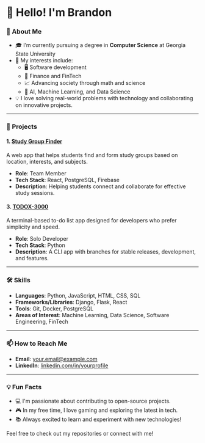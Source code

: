 # 👋 Hello! I'm Brandon

### 🌟 About Me

- 🎓 I’m currently pursuing a degree in **Computer Science** at Georgia State University
- 🧠 My interests include:
  - 🖥️ Software development
  - 💼 Finance and FinTech
  - 📈 Advancing society through math and science
  - 🤖 AI, Machine Learning, and Data Science
- 💡 I love solving real-world problems with technology and collaborating on innovative projects.

---

### 🚀 Projects

#### 1. [Study Group Finder](https://github.com/brand-ing/study-group-finder)
A web app that helps students find and form study groups based on location, interests, and subjects.

- **Role**: Team Member
- **Tech Stack**: React, PostgreSQL, Firebase
- **Description**: Helping students connect and collaborate for effective study sessions.
<!--
#### 2. [Pomodoro Time Visualizer](https://github.com/brand-ing/pomodoro-time-visualizer)
A Chrome Extension that allows users to visualize their time blocks in a minimal, effective way.

- **Role**: Solo Developer
- **Tech Stack**: HTML, CSS, JavaScript
- **Description**: Simple time-tracking tool to boost productivity.
-->
#### 3. [TODOX-3000](https://github.com/brand-ing/todox-3000)
A terminal-based to-do list app designed for developers who prefer simplicity and speed.

- **Role**: Solo Developer
- **Tech Stack**: Python
- **Description**: A CLI app with branches for stable releases, development, and features.

---

### 🛠️ Skills

- **Languages**: Python, JavaScript, HTML, CSS, SQL
- **Frameworks/Libraries**: Django, Flask, React
- **Tools**: Git, Docker, PostgreSQL
- **Areas of Interest**: Machine Learning, Data Science, Software Engineering, FinTech

---

### 📫 How to Reach Me

- **Email**: [your.email@example.com](mailto:your.email@example.com)
- **LinkedIn**: [linkedin.com/in/yourprofile](https://linkedin.com/in/brandon-irving-99538b175/)
<!--
- **Twitter**: [@yourhandle](https://twitter.com/yourhandle)
-->
---

### 💡 Fun Facts

- 💻 I'm passionate about contributing to open-source projects.
- 🎮 In my free time, I love gaming and exploring the latest in tech.
- 📚 Always excited to learn and experiment with new technologies!

Feel free to check out my repositories or connect with me!

